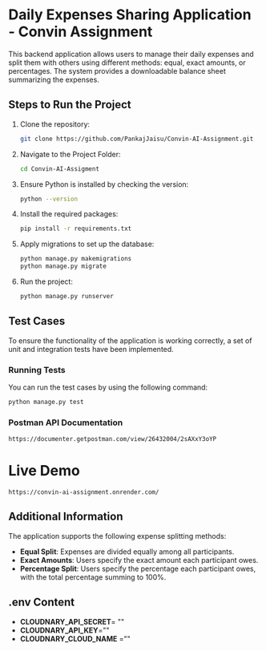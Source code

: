 # Daily Expenses Sharing Application - Convin Assignment

This backend application allows users to manage their daily expenses and split them with others using different methods: equal, exact amounts, or percentages. The system provides a downloadable balance sheet summarizing the expenses.

## Steps to Run the Project

1. Clone the repository:
    ```bash
    git clone https://github.com/PankajJaisu/Convin-AI-Assignment.git
    ```

2. Navigate to the Project Folder:
    ```bash
    cd Convin-AI-Assigment
    ```

3. Ensure Python is installed by checking the version:
    ```bash
    python --version
    ```

4. Install the required packages:
    ```bash
    pip install -r requirements.txt
    ```

5. Apply migrations to set up the database:
    ```bash
    python manage.py makemigrations
    python manage.py migrate
    ```


6. Run the project:
    ```bash
    python manage.py runserver
    ```


## Test Cases

To ensure the functionality of the application is working correctly, a set of unit and integration tests have been implemented.

### Running Tests

You can run the test cases by using the following command:
   ```bash
   python manage.py test
   ```

### Postman API Documentation
```
https://documenter.getpostman.com/view/26432004/2sAXxY3oYP
```

# Live Demo 

```
https://convin-ai-assignment.onrender.com/
```
## Additional Information

The application supports the following expense splitting methods:

- **Equal Split**: Expenses are divided equally among all participants.
- **Exact Amounts**: Users specify the exact amount each participant owes.
- **Percentage Split**: Users specify the percentage each participant owes, with the total percentage summing to 100%.


## .env Content

- **CLOUDNARY_API_SECRET**= ""
- **CLOUDNARY_API_KEY**=""
- **CLOUDNARY_CLOUD_NAME** =""



